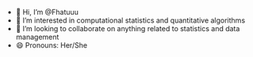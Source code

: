 - 👋 Hi, I’m @Fhatuuu
- 👀 I’m interested in computational statistics and quantitative algorithms 
- 💞️ I’m looking to collaborate on anything related to statistics and data management
- 😄 Pronouns: Her/She
